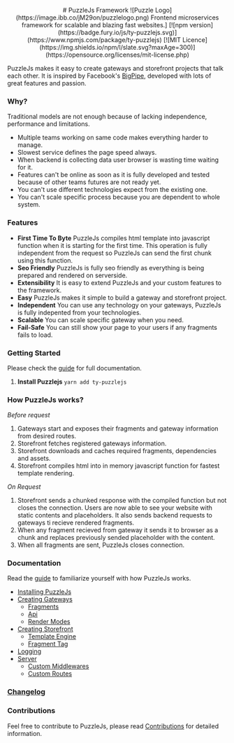 <p align="center">
# PuzzleJs Framework
![Puzzle Logo](https://image.ibb.co/jM29on/puzzlelogo.png)
Frontend microservices framework for scalable and blazing fast websites.]
[![npm version](https://badge.fury.io/js/ty-puzzlejs.svg)](https://www.npmjs.com/package/ty-puzzlejs) [![MIT Licence](https://img.shields.io/npm/l/slate.svg?maxAge=300)](https://opensource.org/licenses/mit-license.php)
</p>


PuzzleJs makes it easy to create gateways and storefront projects that talk each other. It is inspired by Facebook's [BigPipe](https://www.facebook.com/notes/facebook-engineering/bigpipe-pipelining-web-pages-for-high-performance/389414033919/), developed with lots of great features and passion.

### Why?
Traditional models are not enough because of lacking independence, performance and limitations.
* Multiple teams working on same code makes everything harder to manage.
* Slowest service defines the page speed always.
* When backend is collecting data user browser is wasting time waiting for it.
* Features can't be online as soon as it is fully developed and tested because of other teams futures are not ready yet.
* You can't use different technologies expect from the existing one.
* You can't scale specific process because you are dependent to whole system.

### Features
* **First Time To Byte** PuzzleJs compiles html template into javascript function when it is starting for the first time. This operation is fully independent from the request so PuzzleJs can send the first chunk using this function.
* **Seo Friendly** PuzzleJs is fully seo friendly as everything is being prepared and rendered on serverside.
* **Extensibility** It is easy to extend PuzzleJs and your custom features to the framework.
* **Easy** PuzzleJs makes it simple to build a gateway and storefront project.
* **Independent** You can use any technology on your gateways, PuzzleJs is fully indepented from your technologies.
* **Scalable** You can scale specific gateway when you need.
* **Fail-Safe** You can still show your page to your users if any fragments fails to load.

### Getting Started
Please check the [guide](./docs/guide.md) for full documentation.

1. **Install Puzzlejs**
`yarn add ty-puzzlejs`


### How PuzzleJs works?

*Before request*
1. Gateways start and exposes their fragments and gateway information from desired routes.
2. Storefront fetches registered gateways information.
3. Storefront downloads and caches required fragments, dependencies and assets.
4. Storefront compiles html into in memory javascript function for fastest template rendering.

*On Request*
1. Storefront sends a chunked response with the compiled function but not closes the connection. Users are now able to see your website with static contents and placeholders. It also sends backend requests to gateways ti recieve rendered fragments.
2. When any fragment recieved from gateway it sends it to browser as a chunk and replaces previously sended placeholder with the content.
3. When all fragments are sent, PuzzleJs closes connection.

### Documentation
Read the [guide](./docs/guide.md) to familiarize yourself with how PuzzleJs works.

* [Installing PuzzleJs](./docs/guide.md#installing-puzzlejs)
* [Creating Gateways](./docs/guide.md#creating-gateways)
    * [Fragments](./docs/guide.md#fragments)
    * [Api](./docs/guide.md#api)
    * [Render Modes](./docs/guide.md#render-modes)
* [Creating Storefront](./docs/guide.md#creating-storefront)
    * [Template Engine](./docs/guide.md#template-engine)
    * [Fragment Tag](./docs/guide.md#fragment-tag)
* [Logging](./docs/guide.md#template)
* [Server](./docs/guide.md#server)
    * [Custom Middlewares](./docs/guide.md#middlewares)
    * [Custom Routes](./docs/guide.md#custom-routes)

### [Changelog](./CHANGELOG.md)

### Contributions
Feel free to contribute to PuzzleJs, please read [Contributions](./docs/contributions.md) for detailed information.
